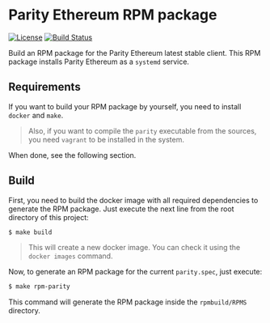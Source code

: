 # Parity Ethereum RPM package

[![License](https://img.shields.io/badge/License-GPLv3%202.0-brightgreen.svg?style=for-the-badge)](https://www.gnu.org/licenses/gpl-3.0) [![Build Status](https://img.shields.io/travis/com/eskoltech/parity-ethereum-rpm/develop.svg?style=for-the-badge)](https://travis-ci.org/eskoltech/parity-ethereum-rpm)

Build an RPM package for the Parity Ethereum latest stable client. This RPM package installs Parity Ethereum as a `systemd` service.

## Requirements

If you want to build your RPM package by yourself, you need to install `docker` and `make`.
>Also, if you want to compile the `parity` executable from the sources, you need `vagrant` to be installed in the system.

When done, see the following section.

## Build

First, you need to build the docker image with all required dependencies to generate the RPM package. Just execute the next line from the root directory of this project:

```bash
$ make build
```

>This will create a new docker image. You can check it using the `docker images` command.

Now, to generate an RPM package for the current `parity.spec`, just execute:

```bash
$ make rpm-parity
```

This command will generate the RPM package inside the `rpmbuild/RPMS` directory.
